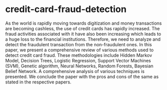 # credit-card-fraud-detection
As the world is rapidly moving towards digitization and money transactions are becoming cashless, the use of credit cards has rapidly increased. The fraud activities associated with it have also been increasing which leads to a huge loss to the financial institutions. Therefore, we need to analyze and detect the fraudulent transaction from the non-fraudulent ones. In this paper, we present a comprehensive review of various methods used to detect credit card fraud. These methodologies include Hidden Markov Model, Decision Trees, Logistic Regression, Support Vector Machines (SVM), Genetic algorithm, Neural Networks, Random Forests, Bayesian Belief Network. A comprehensive analysis of various techniques is presented. We conclude the paper with the pros and cons of the same as stated in the respective papers.
